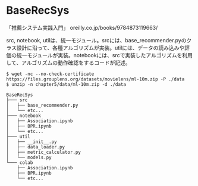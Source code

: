 # BaseRecSys
「推薦システム実践入門」
oreilly.co.jp/books/9784873119663/

src, notebook, utilは、統一モジュール。srcには、base_recommender.pyのクラス設計に沿って、各種アルゴリズムが実装。utilには、データの読み込みや評価の統一モジュールが実装。notebookには、srcで実装したアルゴリズムを利用して、アルゴリズムの動作確認をするコードが記述。


```
$ wget -nc --no-check-certificate https://files.grouplens.org/datasets/movielens/ml-10m.zip -P ./data
$ unzip -n chapter5/data/ml-10m.zip -d ./data
```

```
BaseRecSys
├─── src
│   ├── base_recommender.py
│   └── etc...
├─── notebook
│   ├── Association.ipynb
│   ├── BPR.ipynb
│   └── etc...
├─── util
│   ├── __init__.py
│   ├── data_loader.py
│   ├── metric_calculator.py
│   └── models.py
└─── colab
    ├── Association.ipynb
    ├── BPR.ipynb
    └── etc...
```
